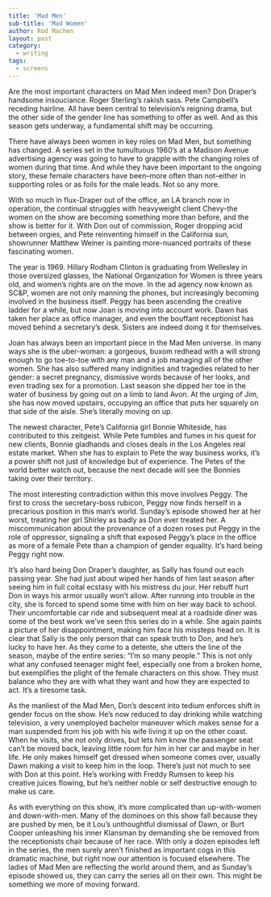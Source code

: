 ```yaml
---
title: 'Mad Men'
sub-title: 'Mad Women'
author: Rod Machen
layout: post
category:
  - writing
tags:
  - screens
---
```

<!-- <img class="alignright wp-image-637" src="http://words.rodmachen.com/wp-content/uploads/2014/05/madmenpeggy-223x225.jpg" alt="madmenpeggy" width="298" height="300" /> -->Are the most important characters on Mad Men indeed men? Don Draper’s handsome insouciance. Roger Sterling’s rakish sass. Pete Campbell’s receding hairline. All have been central to television’s reigning drama, but the other side of the gender line has something to offer as well. And as this season gets underway, a fundamental shift may be occurring.

There have always been women in key roles on Mad Men, but something has changed. A series set in the tumultuous 1960&#8217;s at a Madison Avenue advertising agency was going to have to grapple with the changing roles of women during that time. And while they have been important to the ongoing story, these female characters have been–more often than not–either in supporting roles or as foils for the male leads. Not so any more.<!--more-->

With so much in flux-Draper out of the office, an LA branch now in operation, the continual struggles with heavyweight client Chevy-the women on the show are becoming something more than before, and the show is better for it. With Don out of commission, Roger dropping acid between orgies, and Pete reinventing himself in the California sun, showrunner Matthew Weiner is painting more-nuanced portraits of these fascinating women.

The year is 1969. Hillary Rodham Clinton is graduating from Wellesley in those oversized glasses, the National Organization for Women is three years old, and women&#8217;s rights are on the move. In the ad agency now known as SC&P, women are not only manning the phones, but increasingly becoming involved in the business itself. Peggy has been ascending the creative ladder for a while, but now Joan is moving into account work. Dawn has taken her place as office manager, and even the bouffant receptionist has moved behind a secretary&#8217;s desk. Sisters are indeed doing it for themselves.

Joan has always been an important piece in the Mad Men universe. In many ways she is the uber-woman: a gorgeous, buxom redhead with a will strong enough to go toe-to-toe with any man and a job managing all of the other women. She has also suffered many indignities and tragedies related to her gender: a secret pregnancy, dismissive words because of her looks, and even trading sex for a promotion. Last season she dipped her toe in the water of business by going out on a limb to land Avon. At the urging of Jim, she has now moved upstairs, occupying an office that puts her squarely on that side of the aisle. She&#8217;s literally moving on up.

The newest character, Pete&#8217;s California girl Bonnie Whiteside, has contributed to this zeitgeist. While Pete fumbles and fumes in his quest for new clients, Bonnie gladhands and closes deals in the Los Angeles real estate market. When she has to explain to Pete the way business works, it&#8217;s a power shift not just of knowledge but of experience. The Petes of the world better watch out, because the next decade will see the Bonnies taking over their territory.

The most interesting contradiction within this move involves Peggy. The first to cross the secretary-boss rubicon, Peggy now finds herself in a precarious position in this man&#8217;s world. Sunday&#8217;s episode showed her at her worst, treating her girl Shirley as badly as Don ever treated her. A miscommunication about the provenance of a dozen roses put Peggy in the role of oppressor, signaling a shift that exposed Peggy&#8217;s place in the office as more of a female Pete than a champion of gender equality. It&#8217;s hard being Peggy right now.

It&#8217;s also hard being Don Draper&#8217;s daughter, as Sally has found out each passing year. She had just about wiped her hands of him last season after seeing him in full coital ecstasy with his mistress du jour. Her rebuff hurt Don in ways his armor usually won&#8217;t allow. After running into trouble in the city, she is forced to spend some time with him on her way back to school. Their uncomfortable car ride and subsequent meal at a roadside diner was some of the best work we’ve seen this series do in a while. She again paints a picture of her disappointment, making him face his missteps head on. It is clear that Sally is the only person that can speak truth to Don, and he&#8217;s lucky to have her. As they come to a detente, she utters the line of the season, maybe of the entire series: “I’m so many people.” This is not only what any confused teenager might feel, especially one from a broken home, but exemplifies the plight of the female characters on this show. They must balance who they are with what they want and how they are expected to act. It’s a tiresome task.

As the manliest of the Mad Men, Don&#8217;s descent into tedium enforces shift in gender focus on the show. He&#8217;s now reduced to day drinking while watching television, a very unemployed bachelor maneuver which makes sense for a man suspended from his job with his wife living it up on the other coast. When he visits, she not only drives, but lets him know the passenger seat can&#8217;t be moved back, leaving little room for him in her car and maybe in her life. He only makes himself get dressed when someone comes over, usually Dawn making a visit to keep him in the loop. There&#8217;s just not much to see with Don at this point. He&#8217;s working with Freddy Rumsen to keep his creative juices flowing, but he&#8217;s neither noble or self destructive enough to make us care.

As with everything on this show, it’s more complicated than up-with-women and down-with-men. Many of the dominoes on this show fall because they are pushed by men, be it Lou’s unthoughtful dismissal of Dawn, or Burt Cooper unleashing his inner Klansman by demanding she be removed from the receptionists chair because of her race. With only a dozen episodes left in the series, the men surely aren&#8217;t finished as important cogs in this dramatic machine, but right now our attention is focused elsewhere. The ladies of Mad Men are reflecting the world around them, and as Sunday’s episode showed us, they can carry the series all on their own. This might be something we more of moving forward.